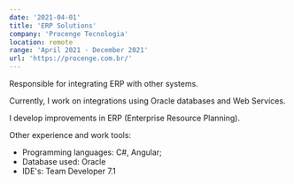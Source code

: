 ```yaml
---
date: '2021-04-01'
title: 'ERP Solutions'
company: 'Procenge Tecnologia'
location: remote
range: 'April 2021 - December 2021'
url: 'https://procenge.com.br/'
---
```


Responsible for integrating ERP with other systems.

Currently, I work on integrations using Oracle databases and Web Services.

I develop improvements in ERP (Enterprise Resource Planning).

Other experience and work tools:

- Programming languages: C#, Angular;
- Database used: Oracle
- IDE's: Team Developer 7.1
